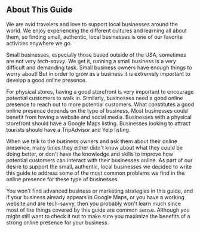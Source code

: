 ## About This Guide <a name="about-this-guide"></a>

We are avid travelers and love to support local businesses around the world. We enjoy experiencing
the different cultures and learning all about them, so finding small, authentic, local businesses is
one of our favorite activities anywhere we go.

Small businesses, especially those based outside of the USA, sometimes are not very *tech-savvy*. We
get it, running a small business is a very difficult and demanding task. Small business owners have
enough things to worry about! But in order to grow as a business it is extremely important to
develop a good online presence.

For physical stores, having a good storefront is very important to encourage potential customers to
walk in. Similarly, businesses need a good online presence to reach out to more potential customers.
What constitutes a good online presence depends on the type of business. Most businesses could
benefit from having a website and social media. Businesses with a physical storefront should have a
Google Maps listing. Businesses looking to attract tourists should have a TripAdvisor and Yelp
listing.

When we talk to the business owners and ask them about their online presence, many times they either
didn't know about what they could be doing better, or don't have the knowledge and skills to improve
how potential customers can interact with their businesses online. As part of our desire to support
the small, authentic, local businesses we decided to write this guide to address some of the most
common problems we find in the online presence for these type of businesses.

You won't find advanced business or marketing strategies in this guide, and if your business already
appears in Google Maps, or you have a working website and are tech-savvy, then you probably won't
learn much since most of the things covered by this guide are common sense. Although you might still
want to check it out to make sure you maximize the benefits of a strong online presence for your
business.
